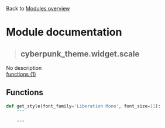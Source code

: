 Back to [Modules overview](https://github.com/pyrustic/cyberpunk-theme/blob/master/docs/modules/README.md)
  
# Module documentation
>## cyberpunk\_theme.widget.scale
No description
<br>
[functions (1)](https://github.com/pyrustic/cyberpunk-theme/blob/master/docs/modules/content/cyberpunk_theme.widget.scale/functions.md)


## Functions
```python
def get_style(font_family='Liberation Mono', font_size=11):
    """
    
    """

```

